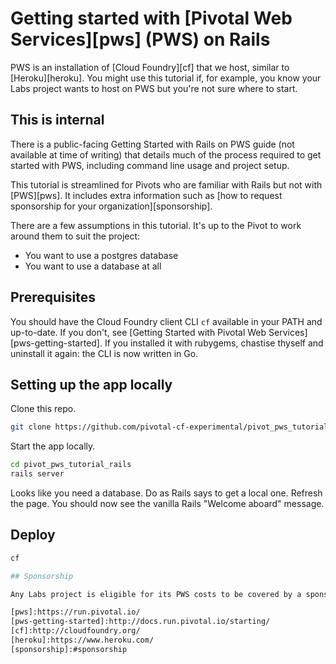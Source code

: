 # Getting started with [Pivotal Web Services][pws] (PWS) on Rails

PWS is an installation of [Cloud Foundry][cf] that we host, similar to [Heroku][heroku]. You might use this tutorial if, for example, you know your Labs project wants to host on PWS but you're not sure where to start.

## This is internal

There is a public-facing Getting Started with Rails on PWS guide (not available at time of writing) that details much of the process required to get started with PWS, including command line usage and project setup.

This tutorial is streamlined for Pivots who are familiar with Rails but not with [PWS][pws]. It includes extra information such as [how to request sponsorship for your organization][sponsorship].

There are a few assumptions in this tutorial. It's up to the Pivot to work around them to suit the project:

- You want to use a postgres database
- You want to use a database at all

## Prerequisites

You should have the Cloud Foundry client CLI `cf` available in your PATH and up-to-date. If you don't, see [Getting Started with Pivotal Web Services][pws-getting-started]. If you installed it with rubygems, chastise thyself and uninstall it again: the CLI is now written in Go.

## Setting up the app locally

Clone this repo.

```sh
git clone https://github.com/pivotal-cf-experimental/pivot_pws_tutorial_rails
```

Start the app locally.

```sh
cd pivot_pws_tutorial_rails
rails server
```

Looks like you need a database. Do as Rails says to get a local one. Refresh the page. You should now see the vanilla Rails "Welcome aboard" message.

## Deploy

```sh
cf 

## Sponsorship

Any Labs project is eligible for its PWS costs to be covered by a sponsorship during its engagement. Once the project is handed off, the sponsorship will end and the client will be responsible for paying each PWS bill.

[pws]:https://run.pivotal.io/
[pws-getting-started]:http://docs.run.pivotal.io/starting/
[cf]:http://cloudfoundry.org/
[heroku]:https://www.heroku.com/
[sponsorship]:#sponsorship
